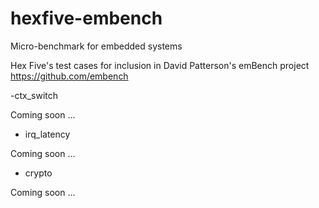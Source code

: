 # hexfive-embench
Micro-benchmark for embedded systems

Hex Five's test cases for inclusion in David Patterson's emBench project https://github.com/embench

  -ctx_switch

   Coming soon ...
   
  - irq_latency

   Coming soon ...

  - crypto

   Coming soon ...
